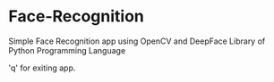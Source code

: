 # Face-Recognition
Simple Face Recognition app using OpenCV and DeepFace Library of Python Programming Language

'q' for exiting app.

